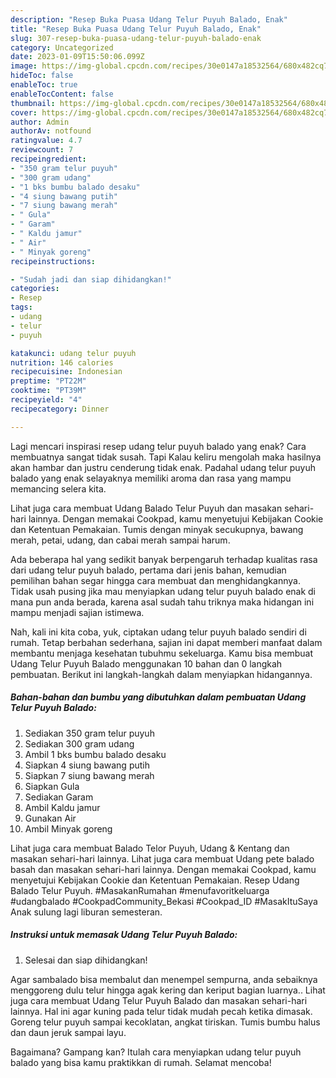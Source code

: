 ```yaml
---
description: "Resep Buka Puasa Udang Telur Puyuh Balado, Enak"
title: "Resep Buka Puasa Udang Telur Puyuh Balado, Enak"
slug: 307-resep-buka-puasa-udang-telur-puyuh-balado-enak
category: Uncategorized
date: 2023-01-09T15:50:06.099Z
image: https://img-global.cpcdn.com/recipes/30e0147a18532564/680x482cq70/udang-telur-puyuh-balado-foto-resep-utama.jpg
hideToc: false
enableToc: true
enableTocContent: false
thumbnail: https://img-global.cpcdn.com/recipes/30e0147a18532564/680x482cq70/udang-telur-puyuh-balado-foto-resep-utama.jpg
cover: https://img-global.cpcdn.com/recipes/30e0147a18532564/680x482cq70/udang-telur-puyuh-balado-foto-resep-utama.jpg
author: Admin
authorAv: notfound
ratingvalue: 4.7
reviewcount: 7
recipeingredient:
- "350 gram telur puyuh"
- "300 gram udang"
- "1 bks bumbu balado desaku"
- "4 siung bawang putih"
- "7 siung bawang merah"
- " Gula"
- " Garam"
- " Kaldu jamur"
- " Air"
- " Minyak goreng"
recipeinstructions:

- "Sudah jadi dan siap dihidangkan!"
categories:
- Resep
tags:
- udang
- telur
- puyuh

katakunci: udang telur puyuh 
nutrition: 146 calories
recipecuisine: Indonesian
preptime: "PT22M"
cooktime: "PT39M"
recipeyield: "4"
recipecategory: Dinner

---
```



Lagi mencari inspirasi resep udang telur puyuh balado yang enak? Cara membuatnya sangat tidak susah. Tapi Kalau keliru mengolah maka hasilnya akan hambar dan justru cenderung tidak enak. Padahal udang telur puyuh balado yang enak selayaknya memiliki aroma dan rasa yang mampu memancing selera kita.


Lihat juga cara membuat Udang Balado Telur Puyuh dan masakan sehari-hari lainnya. Dengan memakai Cookpad, kamu menyetujui Kebijakan Cookie dan Ketentuan Pemakaian. Tumis dengan minyak secukupnya, bawang merah, petai, udang, dan cabai merah sampai harum.

Ada beberapa hal yang sedikit banyak berpengaruh terhadap kualitas rasa dari udang telur puyuh balado, pertama dari jenis bahan, kemudian pemilihan bahan segar hingga cara membuat dan menghidangkannya. Tidak usah pusing jika mau menyiapkan udang telur puyuh balado enak di mana pun anda berada, karena asal sudah tahu triknya maka hidangan ini mampu menjadi sajian istimewa.


Nah, kali ini kita coba, yuk, ciptakan udang telur puyuh balado sendiri di rumah. Tetap berbahan sederhana, sajian ini dapat memberi manfaat dalam membantu menjaga kesehatan tubuhmu sekeluarga. Kamu bisa membuat Udang Telur Puyuh Balado menggunakan 10 bahan dan 0 langkah pembuatan. Berikut ini langkah-langkah dalam menyiapkan hidangannya.

<!--inarticleads1-->

##### Bahan-bahan dan bumbu yang dibutuhkan dalam pembuatan Udang Telur Puyuh Balado:

1. Sediakan 350 gram telur puyuh
1. Sediakan 300 gram udang
1. Ambil 1 bks bumbu balado desaku
1. Siapkan 4 siung bawang putih
1. Siapkan 7 siung bawang merah
1. Siapkan  Gula
1. Sediakan  Garam
1. Ambil  Kaldu jamur
1. Gunakan  Air
1. Ambil  Minyak goreng


Lihat juga cara membuat Balado Telor Puyuh, Udang &amp; Kentang dan masakan sehari-hari lainnya. Lihat juga cara membuat Udang pete balado basah dan masakan sehari-hari lainnya. Dengan memakai Cookpad, kamu menyetujui Kebijakan Cookie dan Ketentuan Pemakaian. Resep Udang Balado Telur Puyuh. #MasakanRumahan #menufavoritkeluarga #udangbalado #CookpadCommunity_Bekasi #Cookpad_ID #MasakItuSaya Anak sulung lagi liburan semesteran. 

<!--inarticleads2-->

##### Instruksi untuk memasak Udang Telur Puyuh Balado:


1. Selesai dan siap dihidangkan!

Agar sambalado bisa membalut dan menempel sempurna, anda sebaiknya menggoreng dulu telur hingga agak kering dan keriput bagian luarnya.. Lihat juga cara membuat Udang Telur Puyuh Balado dan masakan sehari-hari lainnya. Hal ini agar kuning pada telur tidak mudah pecah ketika dimasak. Goreng telur puyuh sampai kecoklatan, angkat tiriskan. Tumis bumbu halus dan daun jeruk sampai layu. 

Bagaimana? Gampang kan? Itulah cara menyiapkan udang telur puyuh balado yang bisa kamu praktikkan di rumah. Selamat mencoba!
